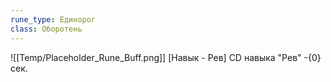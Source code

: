 ```yaml
---
rune_type: Единорог
class: Оборотень
---
```

![[Temp/Placeholder_Rune_Buff.png]]
[Навык - Рев] CD навыка "Рев" -{0} сек.
